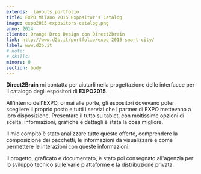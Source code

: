 ```yaml
---
extends: _layouts.portfolio
title: EXPO Milano 2015 Expositor's Catalog
image: expo2015-expositors-catalog.png
anno: 2014
cliente: Orange Drop Design con Direct2brain
link: http://www.d2b.it/portfolio/expo-2015-smart-city/
label: www.d2b.it
# note: 
# skills: 
minore: 0
section: body
---
```


**Direct2Brain** mi contatta per aiutarli nella progettazione delle interfacce per il catalogo degli espositori di **EXPO2015**.

All'interno dell'EXPO, ormai alle porte, gli espositori dovevano poter scegliere il proprio posto e tutti i servizi che i partner di EXPO mettevano a loro disposizione. Presentare il tutto su tablet, con moltissime opzioni di scelta, informazioni, grafiche e dettagli è stata la cosa migliore.

Il mio compito è stato analizzare tutte queste offerte, comprendere la composizione dei pacchetti, le informazioni da visualizzare e come permettere le interazioni con queste informazioni.

Il progetto, graficato e documentato, è stato poi consegnato all'agenzia per lo sviluppo tecnico sulle varie piattaforme e la distribuzione privata.